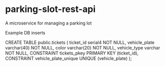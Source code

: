 # parking-slot-rest-api
A microservice for managing a parking lot


Example DB inserts

CREATE TABLE public.tickets (
	ticket_id serial4 NOT NULL,
	vehicle_plate varchar(40) NOT NULL,
	color varchar(20) NOT NULL,
	vehicle_type varchar NOT NULL,
	CONSTRAINT tickets_pkey PRIMARY KEY (ticket_id),
	CONSTRAINT vehicle_plate_unique UNIQUE (vehicle_plate)
);
